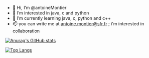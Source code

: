 - 👋 Hi, I’m @antoineMontier
- 👀 I’m interested in java, c and python
- 🌱 I’m currently learning java, c, python and c++
- 📫 you can write me at antoine.montier@sfr.fr ; i'm interested in collaboration

[![Anurag's GitHub stats](https://github-readme-stats.vercel.app/api?username=antoineMontier)](https://github.com/anuraghazra/github-readme-stats&show_icons=true&theme=tokyonight)

[![Top Langs](https://github-readme-stats.vercel.app/api/top-langs/?username=antoineMontier&langs_count=8)](https://github.com/anuraghazra/github-readme-stats)


<!---
antoineMontier/antoineMontier is a ✨ special ✨ repository because its `README.md` (this file) appears on your GitHub profile.
You can click the Preview link to take a look at your changes.
--->
